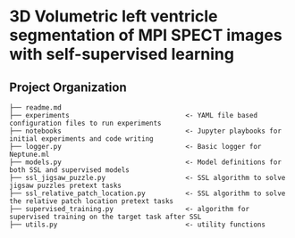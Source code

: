 # 3D Volumetric left ventricle segmentation of MPI SPECT images with self-supervised learning


Project Organization
------------

    ├── readme.md                      
    ├── experiments                             <- YAML file based configuration files to run experiments
    ├── notebooks                               <- Jupyter playbooks for initial experiments and code writing
    ├── logger.py                               <- Basic logger for Neptune.ml
    ├── models.py                               <- Model definitions for both SSL and supervised models
    ├── ssl_jigsaw_puzzle.py                    <- SSL algorithm to solve jigsaw puzzles pretext tasks
    ├── ssl_relative_patch_location.py          <- SSL algorithm to solve the relative patch location pretext tasks
    ├── supervised_training.py                  <- algorithm for supervised training on the target task after SSL
    ├── utils.py                                <- utility functions
